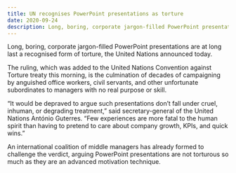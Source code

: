 ```yaml
---
title: UN recognises PowerPoint presentations as torture
date: 2020-09-24
description: Long, boring, corporate jargon-filled PowerPoint presentations are at long last a recognised form of torture, the United Nations announced today.
---
```


Long, boring, corporate jargon-filled PowerPoint presentations are at long last a recognised form of torture, the United Nations announced today.

The ruling, which was added to the United Nations Convention against Torture treaty this morning, is the culmination of decades of campaigning by anguished office workers, civil servants, and other unfortunate subordinates to managers with no real purpose or skill.

“It would be depraved to argue such presentations don’t fall under cruel, inhuman, or degrading treatment,” said secretary-general of the United Nations António Guterres. “Few experiences are more fatal to the human spirit than having to pretend to care about company growth, KPIs, and quick wins.”

An international coalition of middle managers has already formed to challenge the verdict, arguing PowerPoint presentations are not torturous so much as they are an advanced motivation technique.
